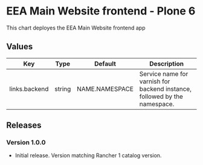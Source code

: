 # EEA Main Website frontend - Plone 6

This chart deployes the EEA Main Website frontend app 


## Values

| Key | Type | Default | Description |
|-----|------|---------|-------------|
| links.backend | string | NAME.NAMESPACE | Service name for varnish for backend instance, followed by the namespace. |

## Releases

### Version 1.0.0
- Initial release. Version matching Rancher 1 catalog version.
